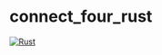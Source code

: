 # connect_four_rust

[![Rust](https://github.com/ShaneMarusczak/connect_four_rust/actions/workflows/rust.yml/badge.svg)](https://github.com/ShaneMarusczak/connect_four_rust/actions/workflows/rust.yml)